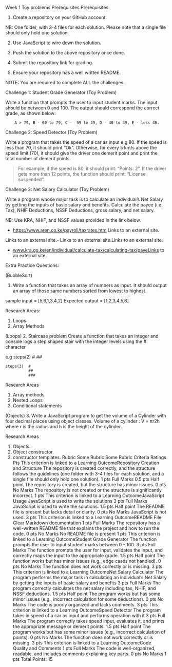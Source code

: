 Week 1 Toy problems Prerequisites
Prerequisites: 

1. Create a repository on your GitHub account. 

NB: One folder, with 3-4 files for each solution. Please note that a single file should only hold one solution.

2. Use JavaScript to wire down the solution.

3. Push the solution to the above repository once done.

4. Submit the repository link for grading.

5. Ensure your repository has a well written README.

NOTE: You are required to complete ALL the challenges.

 

Challenge 1: Student Grade Generator (Toy Problem)

Write a function that prompts the user to input student marks. The input should be between 0 and 100. The output should correspond the correct grade, as shown below: 

        A > 79, B - 60 to 79, C -  59 to 49, D - 40 to 49, E - less 40.

 

Challenge 2: Speed Detector (Toy Problem)

Write a program that takes the speed of a car as input e.g 80. If the speed is less than 70, it should print “Ok”. Otherwise, for every 5 km/s above the speed limit (70), it should give the driver one demerit point and print the total number of demerit points.

   > For example, if the speed is 80, it should print: “Points: 2”. If the driver gets more than 12 points, the function should print: “License suspended”.

 

Challenge 3: Net Salary Calculator (Toy Problem)

Write a program whose major task is to calculate an individual’s Net Salary by getting the inputs of basic salary and benefits. Calculate the payee (i.e. Tax), NHIF Deductions, NSSF Deductions, gross salary, and net salary. 

NB: Use KRA, NHIF, and NSSF values provided in the link below.

- https://www.aren.co.ke/payroll/taxrates.htm Links to an external site.

Links to an external site.-  Links to an external site.Links to an external site.

- www.kra.go.ke/en/individual/calculate-tax/calculating-tax/payeLinks to an external site.


Extra Practice Questions:

(BubbleSort)
1. Write a function that takes an array of numbers as input. It should output an array of those same numbers sorted from lowest to highest.

sample input = [5,6,1,3,4,2]
Expected output = [1,2,3,4,5,6]

Research Areas: 
1. Loops 
2. Array Methods 


(Loops)
2. Staircase problem 
Create a function that takes an integer and console logs a step shaped stair with the integer levels using the # character 

e.g steps(2)  #
              ##

    steps(3)  #
              ##
              ###

Research Areas 
1. Array methods 
2. Nested Loops
3. Conditional statements


(Objects)
3. Write a JavaScript program to get the volume of a Cylinder with four decimal places using object classes.
Volume of a cylinder : V = πr2h where r is the radius and h is the height of the cylinder.

Research Areas 
1. Objects. 
2. Object constructor.
3. constructor templates.
Rubric
Some Rubric
Some Rubric
Criteria	Ratings	Pts
This criterion is linked to a Learning OutcomeRepository Creation and Structure
The repository is created correctly, and the structure follows the guidelines (one folder with 3-4 files for each solution, and a single file should only hold one solution).
1 pts
Full Marks
0.5 pts
Half point
The repository is created, but the structure has minor issues.
0 pts
No Marks
The repository is not created or the structure is significantly incorrect.
1 pts
This criterion is linked to a Learning OutcomeJavaScript Usage
JavaScript is used to write the solutions
3 pts
Full Marks
JavaScript is used to write the solutions.
1.5 pts
Half point
The README file is present but lacks detail or clarity.
0 pts
No Marks
JavaScript is not used.
3 pts
This criterion is linked to a Learning OutcomeREADME File
Clear Markdown documentation
1 pts
Full Marks
The repository has a well-written README file that explains the project and how to run the code.
0 pts
No Marks
No README file is present
1 pts
This criterion is linked to a Learning OutcomeStudent Grade Generator
The function prompts the user to input student marks between 0 - 100.
3 pts
Full Marks
The function prompts the user for input, validates the input, and correctly maps the input to the appropriate grade.
1.5 pts
Half point
The function works but has minor issues (e.g., edge cases not handled).
0 pts
No Marks
The function does not work correctly or is missing.
3 pts
This criterion is linked to a Learning OutcomeNet Salary Calculator
The program performs the major task in calculating an individual’s Net Salary by getting the inputs of basic salary and benefits
3 pts
Full Marks
The program correctly calculates the net salary including tax, NHIF, and NSSF deductions.
1.5 pts
Half point
The program works but has some minor issues (e.g., incorrect calculation for some deductions).
0 pts
No Marks
The code is poorly organized and lacks comments.
3 pts
This criterion is linked to a Learning OutcomeSpeed Detector
The program takes in speed of a car as input and performs operation with it
3 pts
Full Marks
The program correctly takes speed input, evaluates it, and prints the appropriate message or demerit points.
1.5 pts
Half point
The program works but has some minor issues (e.g., incorrect calculation of points).
0 pts
No Marks
The function does not work correctly or is missing.
3 pts
This criterion is linked to a Learning OutcomeCode Quality and Comments
1 pts
Full Marks
The code is well-organized, readable, and includes comments explaining key parts.
0 pts
No Marks
1 pts
Total Points: 15
